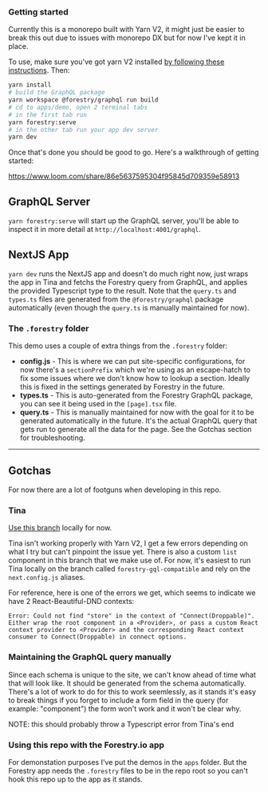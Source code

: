 ### Getting started

Currently this is a monorepo built with Yarn V2, it might just be easier to break this out due to issues with monorepo DX but for now I've kept it in place.

To use, make sure you've got yarn V2 installed [by following these instructions](https://yarnpkg.com/getting-started/install). Then:

```sh
yarn install
# build the GraphQL package
yarn workspace @forestry/graphql run build
# cd to apps/demo, open 2 terminal tabs
# in the first tab run
yarn forestry:serve
# in the other tab run your app dev server
yarn dev
```

Once that's done you should be good to go. Here's a walkthrough of getting started:

https://www.loom.com/share/86e5637595304f95845d709359e58913

## GraphQL Server

`yarn forestry:serve` will start up the GraphQL server, you'll be able to inspect it in more detail at `http://localhost:4001/graphql`.

## NextJS App

`yarn dev` runs the NextJS app and doesn't do much right now, just wraps the app in Tina and fetchs the Forestry query from GraphQL, and applies the provided Typescript type to the result. Note that the `query.ts` and `types.ts` files are generated from the `@forestry/graphql` package automatically (even though the `query.ts` is manually maintained for now).

### The `.forestry` folder

This demo uses a couple of extra things from the `.forestry` folder:

- **config.js** - This is where we can put site-specific configurations, for now there's a `sectionPrefix` which we're using as an escape-hatch to fix some issues where we don't know how to lookup a section. Ideally this is fixed in the settings generated by Forestry in the future.
- **types.ts** - This is auto-generated from the Forestry GraphQL package, you can see it being used in the `[page].tsx` file.
- **query.ts** - This is manually maintained for now with the goal for it to be generated automatically in the future. It's the actual GraphQL query that gets run to generate all the data for the page. See the Gotchas section for troubleshooting.

---

## Gotchas

For now there are a lot of footguns when developing in this repo.

### Tina

[Use this branch](https://github.com/tinacms/tinacms/tree/forestry-gql-compatible) locally for now.

Tina isn't working properly with Yarn V2, I get a few errors depending on what I try but can't pinpoint the issue yet. There is also a custom `list` component in this branch that we make use of. For now, it's easiest to run Tina locally on the branch called `forestry-gql-compatible` and rely on the `next.config.js` aliases.

For reference, here is one of the errors we get, which seems to indicate we have 2 React-Beautiful-DND contexts:

```
Error: Could not find "store" in the context of "Connect(Droppable)". Either wrap the root component in a <Provider>, or pass a custom React context provider to <Provider> and the corresponding React context consumer to Connect(Droppable) in connect options.
```

### Maintaining the GraphQL query manually

Since each schema is unique to the site, we can't know ahead of time what that will look like. It should be generated from the schema automatically. There's a lot of work to do for this to work seemlessly, as it stands it's easy to break things if you forget to include a form field in the query (for example: "component") the form won't work and it won't be clear why.

NOTE: this should probably throw a Typescript error from Tina's end

### Using this repo with the Forestry.io app

For demonstation purposes I've put the demos in the `apps` folder. But the Forestry app needs the `.forestry` files to be in the repo root so you can't hook this repo up to the app as it stands.
